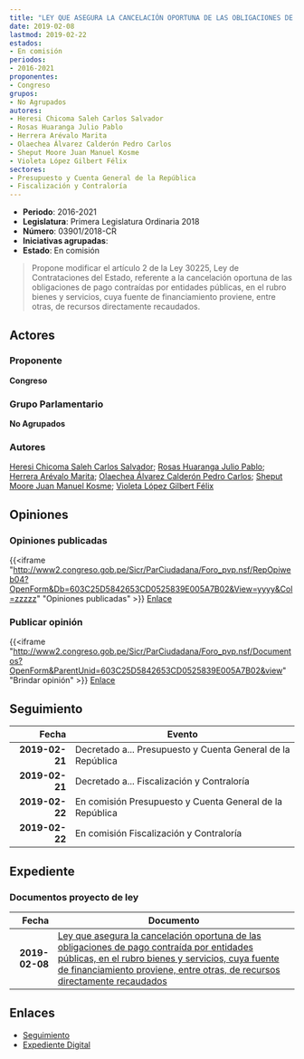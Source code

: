 ```yaml
---
title: "LEY QUE ASEGURA LA CANCELACIÓN OPORTUNA DE LAS OBLIGACIONES DE PAGO CONTRAÍDAS POR ENTIDADES PÚBLICAS, EN EL RUBRO BIENES Y SERVICIOS, CUYA FUENTE DE FINANCIAMIENTO PROVIENE, ENTRE OTRAS DE RECURSOS DIRECTAMENTE RECAUDADOS"
date: 2019-02-08
lastmod: 2019-02-22
estados:
- En comisión
periodos:
- 2016-2021
proponentes:
- Congreso
grupos:
- No Agrupados
autores:
- Heresi Chicoma Saleh Carlos Salvador
- Rosas Huaranga Julio Pablo
- Herrera Arévalo Marita
- Olaechea Álvarez Calderón Pedro Carlos
- Sheput Moore Juan Manuel Kosme
- Violeta López Gilbert Félix
sectores:
- Presupuesto y Cuenta General de la República
- Fiscalización y Contraloría
---
```

- **Periodo**: 2016-2021
- **Legislatura**: Primera Legislatura Ordinaria 2018
- **Número**: 03901/2018-CR
- **Iniciativas agrupadas**: 
- **Estado**: En comisión

> Propone modificar el artículo 2 de la Ley 30225, Ley de Contrataciones del Estado, referente a la cancelación oportuna de las obligaciones de pago contraídas por entidades públicas, en el rubro bienes y servicios, cuya fuente de financiamiento proviene, entre otras, de recursos directamente recaudados.


## Actores

### Proponente

**Congreso**

### Grupo Parlamentario

**No Agrupados**

### Autores

[Heresi Chicoma Saleh Carlos Salvador](mailto:mailto:sheresi@congreso.gob.pe); [Rosas Huaranga Julio Pablo](mailto:mailto:jrosas@congreso.gob.pe); [Herrera Arévalo Marita](mailto:mailto:mherrera@congreso.gob.pe); [Olaechea Álvarez Calderón Pedro Carlos](mailto:mailto:polaechea@congreso.gob.pe); [Sheput Moore Juan Manuel Kosme](mailto:mailto:jsheput@congreso.gob.pe); [Violeta López Gilbert Félix](mailto:mailto:gvioleta@congreso.gob.pe)

## Opiniones

### Opiniones publicadas

{{<iframe "http://www2.congreso.gob.pe/Sicr/ParCiudadana/Foro_pvp.nsf/RepOpiweb04?OpenForm&Db=603C25D5842653CD0525839E005A7B02&View=yyyy&Col=zzzzz" "Opiniones publicadas" >}}
[Enlace](http://www2.congreso.gob.pe/Sicr/ParCiudadana/Foro_pvp.nsf/RepOpiweb04?OpenForm&Db=603C25D5842653CD0525839E005A7B02&View=yyyy&Col=zzzzz)

### Publicar opinión

{{<iframe "http://www2.congreso.gob.pe/Sicr/ParCiudadana/Foro_pvp.nsf/Documentos?OpenForm&ParentUnid=603C25D5842653CD0525839E005A7B02&view" "Brindar opinión" >}}
[Enlace](http://www2.congreso.gob.pe/Sicr/ParCiudadana/Foro_pvp.nsf/Documentos?OpenForm&ParentUnid=603C25D5842653CD0525839E005A7B02&view)


## Seguimiento

| Fecha | Evento |
|------:|--------|
| **2019-02-21** | Decretado a... Presupuesto y Cuenta General de la República |
| **2019-02-21** | Decretado a... Fiscalización y Contraloría |
| **2019-02-22** | En comisión Presupuesto y Cuenta General de la República |
| **2019-02-22** | En comisión Fiscalización y Contraloría |

## Expediente

### Documentos proyecto de ley

| Fecha | Documento |
|------:|-----------|
| **2019-02-08** | [Ley que asegura la cancelación oportuna de las obligaciones de pago contraída por entidades públicas, en el rubro bienes y servicios, cuya fuente de financiamiento proviene, entre otras, de recursos directamente recaudados](http://www.leyes.congreso.gob.pe/Documentos/2016_2021/Proyectos_de_Ley_y_de_Resoluciones_Legislativas/PL0390120190208..pdf) |

## Enlaces

- [Seguimiento](http://www2.congreso.gob.pe/Sicr/TraDocEstProc/CLProLey2016.nsf/f7fff46988ca05b1052578e100829cc7/a8de00a2b28c611d0525839b00758a5e?OpenDocument)
- [Expediente Digital](http://www2.congreso.gob.pe/Sicr/TraDocEstProc/CLProLey2016.nsf/f7fff46988ca05b1052578e100829cc7/a8de00a2b28c611d0525839b00758a5e?OpenDocument&Click=05257FB7005EB655.eb71d0cf91d8294e05256cdf006b5706/$Body/0.1C6C)

